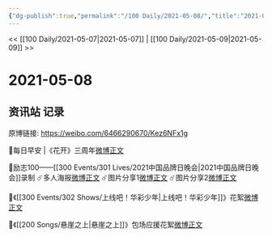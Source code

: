 ```yaml
---
{"dg-publish":true,"permalink":"/100 Daily/2021-05-08/","title":"2021-05-08","created":"2023-04-09T16:35:16.010+08:00","updated":"2023-04-09T16:35:50.771+08:00"}
---
```



<< [[100 Daily/2021-05-07\|2021-05-07]] | [[100 Daily/2021-05-09\|2021-05-09]] >>

# 2021-05-08

## 资讯站 记录

原博链接: https://weibo.com/6466290670/Kez6NFx1g

🌺每日早安 |《花开》三周年[微博正文](https://m.weibo.cn/6466290670/4634492192689543)

🌺励志100——[[300 Events/301 Lives/2021中国品牌日晚会\|2021中国品牌日晚会]]录制
☄️多人海报[微博正文](https://m.weibo.cn/6466290670/4634541736069606)
☄️图片分享1[微博正文](https://m.weibo.cn/6466290670/4634696933442120)
☄️图片分享2[微博正文](https://m.weibo.cn/6466290670/4634697702051669)

🌺《[[300 Events/302 Shows/上线吧！华彩少年\|上线吧！华彩少年]]》花絮[微博正文](https://m.weibo.cn/6466290670/4634637781435061)

🌺《[[200 Songs/悬崖之上\|悬崖之上]]》包场应援花絮[微博正文](https://m.weibo.cn/6466290670/4634691560276084)
